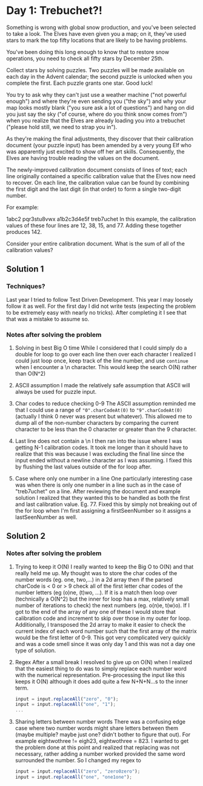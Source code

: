 # Day 1: Trebuchet?!

Something is wrong with global snow production, and you've been selected to take a look. The Elves have even given you a map; on it, they've used stars to mark the top fifty locations that are likely to be having problems.

You've been doing this long enough to know that to restore snow operations, you need to check all fifty stars by December 25th.

Collect stars by solving puzzles. Two puzzles will be made available on each day in the Advent calendar; the second puzzle is unlocked when you complete the first. Each puzzle grants one star. Good luck!

You try to ask why they can't just use a weather machine ("not powerful enough") and where they're even sending you ("the sky") and why your map looks mostly blank ("you sure ask a lot of questions") and hang on did you just say the sky ("of course, where do you think snow comes from") when you realize that the Elves are already loading you into a trebuchet ("please hold still, we need to strap you in").

As they're making the final adjustments, they discover that their calibration document (your puzzle input) has been amended by a very young Elf who was apparently just excited to show off her art skills. Consequently, the Elves are having trouble reading the values on the document.

The newly-improved calibration document consists of lines of text; each line originally contained a specific calibration value that the Elves now need to recover. On each line, the calibration value can be found by combining the first digit and the last digit (in that order) to form a single two-digit number.

For example:

1abc2
pqr3stu8vwx
a1b2c3d4e5f
treb7uchet
In this example, the calibration values of these four lines are 12, 38, 15, and 77. Adding these together produces 142.

Consider your entire calibration document. What is the sum of all of the calibration values?

## Solution 1

### Techniques?

Last year I tried to follow Test Driven Development. This year I may loosely follow it as well. For the first day I did not write tests (expecting the problem to be extremely easy with nearly no tricks). After completing it I see that that was a mistake to assume so.

### Notes after solving the problem

1. Solving in best Big O time
   While I considered that I could simply do a double for loop to go over each line then over each character I realized I could just loop once, keep track of the line number, and use `continue` when I encounter a \n character. This would keep the search O(N) rather than O(N^2)

2. ASCII assumption
   I made the relatively safe assumption that ASCII will always be used for puzzle input.

3. Char codes to reduce checking 0-9
   The ASCII assumption reminded me that I could use a range of `"0".charCodeAt(0)` to `"9".charCodeAt(0)` (actually I think 0 never was present but whatever). This allowed me to dump all of the non-number characters by comparing the current character to be less than the 0 character or greater than the 9 character.

4. Last line does not contain a \n
   I then ran into the issue where I was getting N-1 calibration codes. It took me longer than it should have to realize that this was because I was excluding the final line since the input ended without a newline character as I was assuming. I fixed this by flushing the last values outside of the for loop after.

5. Case where only one number in a line
   One particularly interesting case was when there is only one number in a line such as in the case of "treb7uchet" on a line. After reviewing the document and example solution I realized that they wanted this to be handled as both the first and last calibration value. Eg. 77. Fixed this by simply not breaking out of the for loop when I'm first assigning a firstSeenNumber so it assigns a lastSeenNumber as well.

## Solution 2

### Notes after solving the problem

1. Trying to keep it O(N)
   I really wanted to keep the Big O to O(N) and that really held me up. My thought was to store the char codes of the number words (eg. one, two,...) in a 2d array then if the parsed charCode is < 0 or > 9 check all of the first letter char codes of the number letters (eg (o)ne, (t)wo, ...). If it is a match then loop over (technically a O(N^2) but the inner for loop has a max, relatively small number of iterations to check) the next numbers (eg. o(n)e, t(w)o). If I got to the end of the array of any one of these I would store that calibration code and increment to skip over those in my outer for loop. Additionally, I transposed the 2d array to make it easier to check the current index of each word number such that the first array of the matrix would be the first letter of 0-9. This got very complicated very quickly and was a code smell since it was only day 1 and this was not a day one type of solution.

2. Regex
   After a small break I resolved to give up on O(N) when I realized that the easiest thing to do was to simply replace each number word with the numerical representation. Pre-processing the input like this keeps it O(N) although it does add quite a few N+N+N...s to the inner term.

   ```ts
   input = input.replaceAll("zero", "0");
   input = input.replaceAll("one", "1");
   ...
   ```

3. Sharing letters between number words
   There was a confusing edge case where two number words might share letters between them (maybe multiple? maybe just one? didn't bother to figure that out). For example eightwothree != eigh23, eightwothree = 823. I wanted to get the problem done at this point and realized that replacing was not necessary, rather adding a number worked provided the same word surrounded the number. So I changed my regex to

   ```ts
   input = input.replaceAll("zero", "zero0zero");
   input = input.replaceAll("one", "one1one");
   ```
